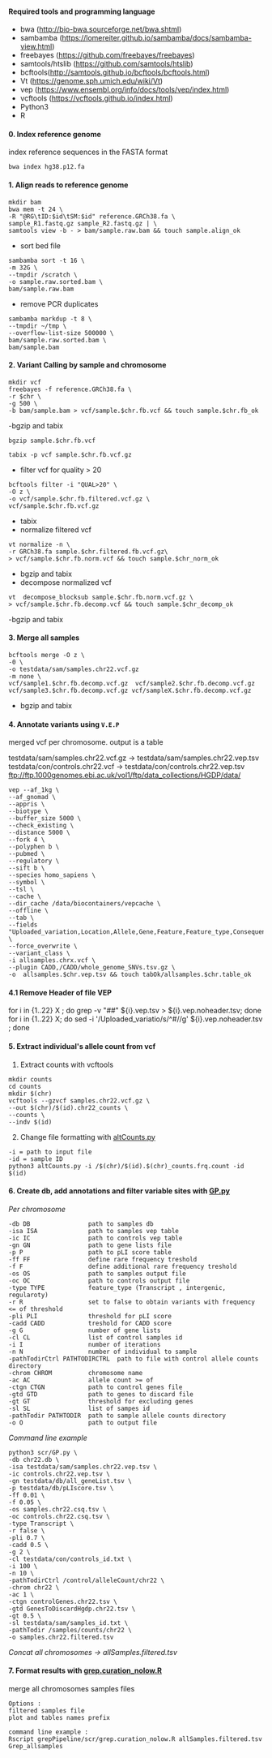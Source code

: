 #### Required tools and programming language
- bwa (http://bio-bwa.sourceforge.net/bwa.shtml)
- sambamba (https://lomereiter.github.io/sambamba/docs/sambamba-view.html)
- freebayes (https://github.com/freebayes/freebayes)
- samtools/htslib (https://github.com/samtools/htslib)
- bcftools(http://samtools.github.io/bcftools/bcftools.html)
- Vt (https://genome.sph.umich.edu/wiki/Vt)
- vep (https://www.ensembl.org/info/docs/tools/vep/index.html)
- vcftools (https://vcftools.github.io/index.html)
- Python3
- R

#### 0. Index reference genome
index reference sequences in the FASTA format
```
bwa index hg38.p12.fa
```

#### 1. Align reads to reference genome 
```
mkdir bam
bwa mem -t 24 \
-R "@RG\tID:$id\tSM:$id" reference.GRCh38.fa \
sample_R1.fastq.gz sample_R2.fastq.gz | \
samtools view -b - > bam/sample.raw.bam && touch sample.align_ok
```
- sort bed file

```
sambamba sort -t 16 \
-m 32G \
--tmpdir /scratch \
-o sample.raw.sorted.bam \
bam/sample.raw.bam
```
- remove PCR duplicates
```
sambamba markdup -t 8 \
--tmpdir ~/tmp \
--overflow-list-size 500000 \
bam/sample.raw.sorted.bam \
bam/sample.bam
```
#### 2. Variant Calling by sample and chromosome
```
mkdir vcf
freebayes -f reference.GRCh38.fa \
-r $chr \
-g 500 \
-b bam/sample.bam > vcf/sample.$chr.fb.vcf && touch sample.$chr.fb_ok
```
-bgzip and tabix
```
bgzip sample.$chr.fb.vcf
```
```
tabix -p vcf sample.$chr.fb.vcf.gz
```
- filter vcf for quality > 20
```
bcftools filter -i "QUAL>20" \
-O z \
-o vcf/sample.$chr.fb.filtered.vcf.gz \
vcf/sample.$chr.fb.vcf.gz
```
- tabix
- normalize filtered vcf
```
vt normalize -n \
-r GRCh38.fa sample.$chr.filtered.fb.vcf.gz\
> vcf/sample.$chr.fb.norm.vcf && touch sample.$chr_norm_ok
```
- bgzip and tabix
- decompose normalized vcf
```
vt  decompose_blocksub sample.$chr.fb.norm.vcf.gz \
> vcf/sample.$chr.fb.decomp.vcf && touch sample.$chr_decomp_ok
```
-bgzip and tabix

#### 3. Merge all samples
```
bcftools merge -O z \
-0 \
-o testdata/sam/samples.chr22.vcf.gz
-m none \ 
vcf/sample1.$chr.fb.decomp.vcf.gz  vcf/sample2.$chr.fb.decomp.vcf.gz vcf/sample3.$chr.fb.decomp.vcf.gz vcf/sampleX.$chr.fb.decomp.vcf.gz 
```
- bgzip and tabix

#### 4.  Annotate variants using `V.E.P`
merged vcf per chromosome. output is a table

testdata/sam/samples.chr22.vcf.gz -> testdata/sam/samples.chr22.vep.tsv
testdata/con/controls.chr22.vcf -> testdata/con/controls.chr22.vep.tsv  
ftp://ftp.1000genomes.ebi.ac.uk/vol1/ftp/data_collections/HGDP/data/

```
vep --af_1kg \
--af_gnomad \
--appris \
--biotype \
--buffer_size 5000 \
--check_existing \
--distance 5000 \
--fork 4 \
--polyphen b \
--pubmed \
--regulatory \
--sift b \
--species homo_sapiens \
--symbol \
--tsl \
--cache \
--dir_cache /data/biocontainers/vepcache \
--offline \
--tab \
--fields "Uploaded_variation,Location,Allele,Gene,Feature,Feature_type,Consequence,cDNA_position,CDS_position,Protein_position,Amino_acids,Codons,Existing_variation,IMPACT,SYMBOL,STRAND,SIFT,PolyPhen,EXON,AF,AFR_AF,AMR_AF,ASN_AF,EUR_AF,EAS_AF,SAS_AF,AA_AF,EA_AF,gnomAD_AF,gnomAD_AFR_AF,gnomAD_AMR_AF,gnomAD_ASJ_AF,gnomAD_EAS_AF,gnomAD_FIN_AF,gnomAD_NFE_AF,gnomAD_OTH_AF,gnomAD_SAS_AF,MAX_AF,CADD_RAW,CADD_PHRED" \
--force_overwrite \
--variant_class \
-i allsamples.chrx.vcf \
--plugin CADD,/CADD/whole_genome_SNVs.tsv.gz \
-o  allsamples.$chr.vep.tsv && touch tabOk/allsamples.$chr.table_ok
```

#### 4.1  Remove Header of file VEP
for i in {1..22} X ; do grep -v "##" ${i}.vep.tsv > ${i}.vep.noheader.tsv; done
for i in {1..22} X; do sed -i '/Uploaded_variatio/s/^#//g' ${i}.vep.noheader.tsv ; done

#### 5. Extract individual's allele count from vcf 
1. Extract counts with vcftools 
```
mkdir counts
cd counts
mkdir $(chr)
vcftools --gzvcf samples.chr22.vcf.gz \
--out $(chr)/$(id).chr22_counts \
--counts \
--indv $(id)
```
2. Change file formatting with [altCounts.py](https://github.com/SilviaBuonaiuto/grepPipeline/tree/master/scr/altCounts.py)
```
-i = path to input file
-id = sample ID
python3 altCounts.py -i /$(chr)/$(id).$(chr)_counts.frq.count -id $(id)
```

#### 6. Create db, add annotations and filter variable sites with [GP.py](https://github.com/SilviaBuonaiuto/gpPipeline/tree/master/scr/GP.py)
*Per chromosome*

```
-db DB                path to samples db
-isa ISA              path to samples vep table
-ic IC                path to controls vep table
-gn GN                path to gene lists file
-p P                  path to pLI score table
-ff FF                define rare frequency treshold
-f F                  define additional rare frequency treshold
-os OS                path to samples output file
-oc OC                path to controls output file
-type TYPE            feature_type (Transcript , intergenic, regularoty)
-r R                  set to false to obtain variants with frequency <= of threshold
-pli PLI              threshold for pLI score
-cadd CADD            treshold for CADD score
-g G                  number of gene lists
-cl CL                list of control samples id
-i I                  number of iterations
-n N                  number of individual to sample
-pathTodirCtrl PATHTODIRCTRL  path to file with control allele counts directory
-chrom CHROM          chromosome name
-ac AC                allele count >= of
-ctgn CTGN            path to control genes file
-gtd GTD              path to genes to discard file
-gt GT                threshold for excluding genes
-sl SL                list of sampes id
-pathTodir PATHTODIR  path to sample allele counts directory
-o O                  path to output file

```
*Command line example*
```
python3 scr/GP.py \
-db chr22.db \
-isa testdata/sam/samples.chr22.vep.tsv \
-ic controls.chr22.vep.tsv \
-gn testdata/db/all_geneList.tsv \
-p testdata/db/pLIscore.tsv \
-ff 0.01 \
-f 0.05 \
-os samples.chr22.csq.tsv \
-oc controls.chr22.csq.tsv \
-type Transcript \
-r false \
-pli 0.7 \
-cadd 0.5 \
-g 2 \
-cl testdata/con/controls_id.txt \
-i 100 \
-n 10 \
-pathTodirCtrl /control/alleleCount/chr22 \
-chrom chr22 \
-ac 1 \
-ctgn controlGenes.chr22.tsv \
-gtd GenesToDiscardHgdp.chr22.tsv \
-gt 0.5 \
-sl testdata/sam/samples_id.txt \
-pathTodir /samples/counts/chr22 \
-o samples.chr22.filtered.tsv
```
*Concat all chromosomes -> allSamples.filtered.tsv*

#### 7. Format results with [grep.curation_nolow.R](https://github.com/SilviaBuonaiuto/gpPipeline/tree/master/scr/grep.curation_nolow.R) 
merge all chromosomes samples files
```
Options : 
filtered samples file
plot and tables names prefix

command line example :
Rscript grepPipeline/scr/grep.curation_nolow.R allSamples.filtered.tsv Grep_allsamples
```
